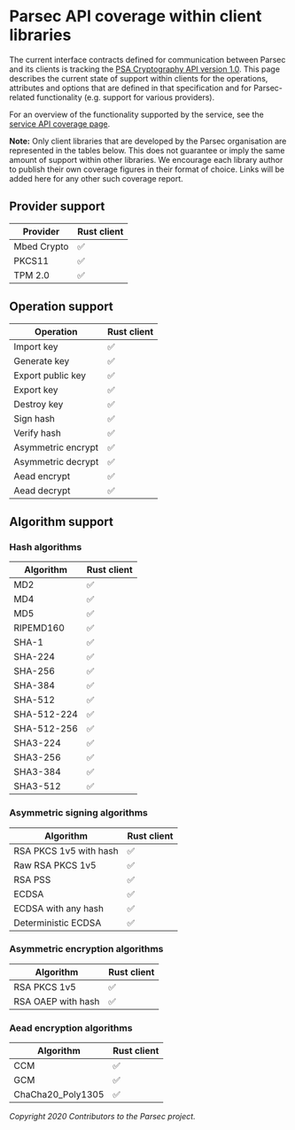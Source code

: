 # Parsec API coverage within client libraries

The current interface contracts defined for communication between Parsec and its clients is tracking
the [PSA Cryptography API version
1.0](https://developer.arm.com/architectures/security-architectures/platform-security-architecture/documentation).
This page describes the current state of support within clients for the operations, attributes and
options that are defined in that specification and for Parsec-related functionality (e.g. support
for various providers).

For an overview of the functionality supported by the service, see the [service API coverage
page](service_api_coverage.md).

**Note:** Only client libraries that are developed by the Parsec organisation are represented in the
tables below. This does not guarantee or imply the same amount of support within other libraries. We
encourage each library author to publish their own coverage figures in their format of choice. Links
will be added here for any other such coverage report.

## Provider support

| Provider    | Rust client |
|-------------|-------------|
| Mbed Crypto | ✅         |
| PKCS11      | ✅         |
| TPM 2.0     | ✅         |

## Operation support

| Operation          | Rust client |
|--------------------|-------------|
| Import key         | ✅         |
| Generate key       | ✅         |
| Export public key  | ✅         |
| Export key         | ✅         |
| Destroy key        | ✅         |
| Sign hash          | ✅         |
| Verify hash        | ✅         |
| Asymmetric encrypt | ✅         |
| Asymmetric decrypt | ✅         |
| Aead encrypt       | ✅         |
| Aead decrypt       | ✅         |

## Algorithm support

### Hash algorithms

| Algorithm   | Rust client |
|-------------|-------------|
| MD2         | ✅         |
| MD4         | ✅         |
| MD5         | ✅         |
| RIPEMD160   | ✅         |
| SHA-1       | ✅         |
| SHA-224     | ✅         |
| SHA-256     | ✅         |
| SHA-384     | ✅         |
| SHA-512     | ✅         |
| SHA-512-224 | ✅         |
| SHA-512-256 | ✅         |
| SHA3-224    | ✅         |
| SHA3-256    | ✅         |
| SHA3-384    | ✅         |
| SHA3-512    | ✅         |

### Asymmetric signing algorithms

| Algorithm              | Rust client |
|------------------------|-------------|
| RSA PKCS 1v5 with hash | ✅         |
| Raw RSA PKCS 1v5       | ✅         |
| RSA PSS                | ✅         |
| ECDSA                  | ✅         |
| ECDSA with any hash    | ✅         |
| Deterministic ECDSA    | ✅         |

### Asymmetric encryption algorithms

| Algorithm          | Rust client |
|--------------------|-------------|
| RSA PKCS 1v5       | ✅         |
| RSA OAEP with hash | ✅         |

### Aead encryption algorithms

| Algorithm         | Rust client |
|-------------------|-------------|
| CCM               | ✅         |
| GCM               | ✅         |
| ChaCha20_Poly1305 | ✅         |

*Copyright 2020 Contributors to the Parsec project.*
